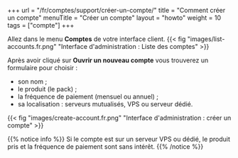 +++
url = "/fr/comptes/support/créer-un-compte/"
title = "Comment créer un compte"
menuTitle = "Créer un compte"
layout = "howto"
weight = 10
tags = ["compte"]
+++

Allez dans le menu **Comptes** de votre interface client. 
{{< fig "images/list-accounts.fr.png" "Interface d'administration : Liste des comptes" >}}

Après avoir cliqué sur **Ouvrir un nouveau compte** vous trouverez un formulaire pour choisir :

- son nom ;
- le produit (le pack) ;
- la fréquence de paiement (mensuel ou annuel) ;
- sa localisation : serveurs mutualisés, VPS ou serveur dédié.

{{< fig "images/create-account.fr.png" "Interface d'administration : créer un compte" >}}

{{% notice info %}}
Si le compte est sur un serveur VPS ou dédié, le produit pris et la fréquence de paiement sont sans intérêt.
{{% /notice %}}
